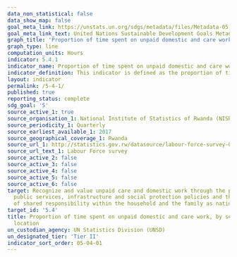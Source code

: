 ```yaml
---
data_non_statistical: false
data_show_map: false
goal_meta_link: https://unstats.un.org/sdgs/metadata/files/Metadata-05-04-01.pdf
goal_meta_link_text: United Nations Sustainable Development Goals Metadata (PDF 337 KB)
graph_title: 'Proportion of time spent on unpaid domestic and care work, by sex,age and location'
graph_type: line
computation_units: Hours 
indicator: 5.4.1
indicator_name: Proportion of time spent on unpaid domestic and care work, by sex,age and location
indicator_definition: This indicator is defined as the proportion of time spent in a day on unpaid domestic and care work by men and women. Unpaid domestic and care work refers to activities related to the provision of services for own final use by household members, or by family members living in other households.
layout: indicator
permalink: /5-4-1/
published: true
reporting_status: complete
sdg_goal: '5'
source_active_1: true
source_organisation_1: National Institute of Statistics of Rwanda (NISR) 
source_periodicity_1: Quarterly  
source_earliest_available_1: 2017
source_geographical_coverage_1: Rwanda
source_url_1: http://statistics.gov.rw/datasource/labour-force-survey-0
source_url_text_1: Labour Force survey
source_active_2: false
source_active_3: false
source_active_4: false
source_active_5: false
source_active_6: false
target: Recognize and value unpaid care and domestic work through the provision of
  public services, infrastructure and social protection policies and the promotion
  of shared responsibility within the household and the family as nationally appropriate
target_id: '5.4'
title: Proportion of time spent on unpaid domestic and care work, by sex, age and
  location
un_custodian_agency: UN Statistics Division (UNSD)
un_designated_tier: 'Tier II'
indicator_sort_order: 05-04-01
---
```

